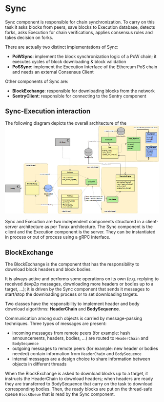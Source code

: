 # Sync
Sync component is responsible for chain synchronization. 
To carry on this task it asks blocks from peers, save blocks to Execution database, detects forks, asks Execution for 
chain verifications, applies consensus rules and takes decision on forks.

There are actually two distinct implementations of Sync: 
- **PoWSync**: implement the block synchronization logic of a PoW chain; it executes cycles of block downloading & block validation
- **PoSSync**: implement the Execution Interface of the Ethereum PoS chain and needs an external Consensus Client

Other components of Sync are:
- **BlockExchange**: responsible for downloading blocks from the network
- **SentryClient**: responsible for connecting to the Sentry component  

## Sync-Execution interaction
The following diagram depicts the overall architecture of the
![architecture](../../docs/imgs/sync_execution_structure.png)

Sync and Execution are two independent components structured in a client-server architecture as per Torax architecture.
The Sync component is the client and the Execution component is the server. They can be instantiated in process or 
out of process using a gRPC interface.

## BlockExchange

The BlockExchange is the component that has the responsibility to download block headers and block bodies. 

It is always active and performs some operations on its own (e.g. replying to received devp2p messages, downloading
more headers or bodies up to a target, ...); it is driven by the Sync component that sends it messages to start/stop
the downloading process or to set downloading targets.

Two classes have the responsibility to implement header and body download algorithms: **HeaderChain** and
**BodySequence**. 

Communication among such objects is carried by message-passing techniques. Three types of messages are present:
- incoming messages from remote peers (for example: hash announcements, headers, bodies, ...) are routed to `HeaderChain` and `BodySequence`
- outgoing messages to remote peers (for example: new header or bodies needed) contain information from `HeaderChain` and `BodySequence`
- internal messages are a design choice to share information between objects in different threads

When the BlockExchange is asked to download blocks up to a target, it instructs the HeaderChain to download headers;
when headers are ready they are transferred to BodySequence that carry on the task to download corresponding bodies.
Then, the ready blocks are put on the thread-safe queue `BlockQueue` that is read by the Sync component.
    


